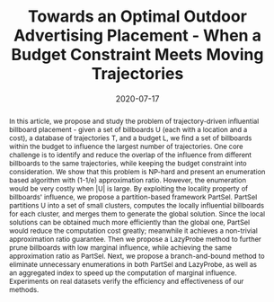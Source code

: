 ---
title: "Towards an Optimal Outdoor Advertising Placement - When a Budget Constraint Meets Moving Trajectories"
authors:
- Ping Zhang
- admin
- Yuchen Li
- Guoliang Li
- Yipeng Zhang
- Zhiyong Peng

publication_types: ["1"]
publication: In *ACM Transactions on Knowledge Discovery from Data*
publication_short: In *ACM TKDD*
date: "2020-07-17"

abstract: In this article, we propose and study the problem of trajectory-driven influential billboard placement - given a set of billboards U (each with a location and a cost), a database of trajectories T, and a budget L, we find a set of billboards within the budget to influence the largest number of trajectories. One core challenge is to identify and reduce the overlap of the influence from different billboards to the same trajectories, while keeping the budget constraint into consideration. We show that this problem is NP-hard and present an enumeration based algorithm with (1-1/e) approximation ratio. However, the enumeration would be very costly when |U| is large. By exploiting the locality property of billboards' influence, we propose a partition-based framework PartSel. PartSel partitions U into a set of small clusters, computes the locally influential billboards for each cluster, and merges them to generate the global solution. Since the local solutions can be obtained much more efficiently than the global one, PartSel would reduce the computation cost greatly; meanwhile it achieves a non-trivial approximation ratio guarantee. Then we propose a LazyProbe method to further prune billboards with low marginal influence, while achieving the same approximation ratio as PartSel. Next, we propose a branch-and-bound method to eliminate unnecessary enumerations in both PartSel and LazyProbe, as well as an aggregated index to speed up the computation of marginal influence. Experiments on real datasets verify the efficiency and effectiveness of our methods.


#tags:
#- Source Themes
featured: true



links:
url_pdf: 'papers/tkdd20-a.pdf'

---